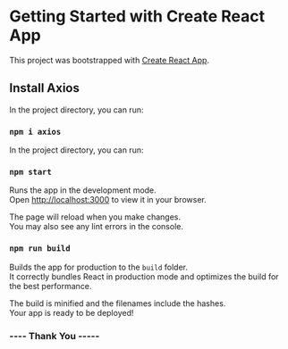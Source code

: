 # Getting Started with Create React App

This project was bootstrapped with [Create React App](https://github.com/DevShuku/Shopping_Cart_Client_V.0).

## Install Axios

In the project directory, you can run:

### `npm i axios`

In the project directory, you can run:

### `npm start`

Runs the app in the development mode.\
Open [http://localhost:3000](http://localhost:3000) to view it in your browser.

The page will reload when you make changes.\
You may also see any lint errors in the console.

### `npm run build`

Builds the app for production to the `build` folder.\
It correctly bundles React in production mode and optimizes the build for the best performance.

The build is minified and the filenames include the hashes.\
Your app is ready to be deployed!

### ---- Thank You -----
